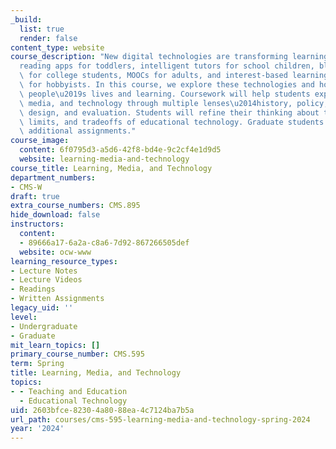 ```yaml
---
_build:
  list: true
  render: false
content_type: website
course_description: "New digital technologies are transforming learning for all ages\u2014\
  reading apps for toddlers, intelligent tutors for school children, blended learning\
  \ for college students, MOOCs for adults, and interest-based learning communities\
  \ for hobbyists. In this course, we explore these technologies and how they shape\
  \ people\u2019s lives and learning. Coursework will help students explore learning,\
  \ media, and technology through multiple lenses\u2014history, policy, social theory,\
  \ design, and evaluation. Students will refine their thinking about the opportunities,\
  \ limits, and tradeoffs of educational technology. Graduate students will complete\
  \ additional assignments."
course_image:
  content: 6f0795d3-a5d6-42f8-bd4e-9c2cf4e1d9d5
  website: learning-media-and-technology
course_title: Learning, Media, and Technology
department_numbers:
- CMS-W
draft: true
extra_course_numbers: CMS.895
hide_download: false
instructors:
  content:
  - 89666a17-6a2a-c8a6-7d92-867266505def
  website: ocw-www
learning_resource_types:
- Lecture Notes
- Lecture Videos
- Readings
- Written Assignments
legacy_uid: ''
level:
- Undergraduate
- Graduate
mit_learn_topics: []
primary_course_number: CMS.595
term: Spring
title: Learning, Media, and Technology
topics:
- - Teaching and Education
  - Educational Technology
uid: 2603bfce-8230-4a80-88ea-4c7124ba7b5a
url_path: courses/cms-595-learning-media-and-technology-spring-2024
year: '2024'
---
```

